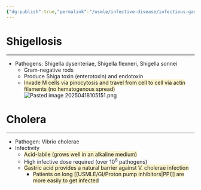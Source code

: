 ```yaml
---
{"dg-publish":true,"permalink":"/usmle/infective-disease/infectious-gastroenteritis/"}
---
```


# Shigellosis
---
- Pathogens: Shigella dysenteriae, Shigella flexneri, Shigella sonnei
	- Gram-negative rods
	- Produce Shiga toxin (enterotoxin) and endotoxin
	- <span style="background:rgba(240, 200, 0, 0.2)">Invade M cells via pinocytosis and travel from cell to cell via actin filaments (no hematogenous spread)</span>![Pasted image 20250418105151.png](/img/user/appendix/Pasted%20image%2020250418105151.png)
# Cholera
---
- Pathogen: Vibrio cholerae
- Infectivity
	- <span style="background:rgba(240, 200, 0, 0.2)">Acid-labile (grows well in an alkaline medium)</span>
	- High infective dose required (over 10<sup>8</sup> pathogens)
	- <span style="background:rgba(240, 200, 0, 0.2)">Gastric acid provides a natural barrier against V. cholerae infection</span>
		- <span style="background:rgba(240, 200, 0, 0.2)">Patients on long [[USMLE/GI/Proton pump inhibitors\|PPI]] are more easily to get infected</span>

